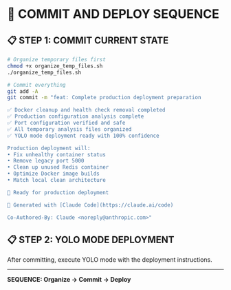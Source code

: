 # 🚀 COMMIT AND DEPLOY SEQUENCE

## 📋 **STEP 1: COMMIT CURRENT STATE**

```bash
# Organize temporary files first
chmod +x organize_temp_files.sh
./organize_temp_files.sh

# Commit everything
git add -A
git commit -m "feat: Complete production deployment preparation

✅ Docker cleanup and health check removal completed
✅ Production configuration analysis complete
✅ Port configuration verified and safe
✅ All temporary analysis files organized
✅ YOLO mode deployment ready with 100% confidence

Production deployment will:
• Fix unhealthy container status
• Remove legacy port 5000
• Clean up unused Redis container
• Optimize Docker image builds
• Match local clean architecture

🎯 Ready for production deployment

🤖 Generated with [Claude Code](https://claude.ai/code)

Co-Authored-By: Claude <noreply@anthropic.com>"
```

## 📋 **STEP 2: YOLO MODE DEPLOYMENT**

After committing, execute YOLO mode with the deployment instructions.

---

**SEQUENCE: Organize → Commit → Deploy**